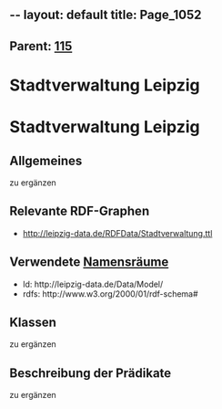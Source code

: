 --
layout: default
title: Page_1052
---

## Parent: [115](Page_115)

# Stadtverwaltung Leipzig

<h1>Stadtverwaltung Leipzig</h1>
<h2>Allgemeines</h2>
zu ergänzen
<h2>Relevante RDF-Graphen</h2>
<ul>
 	<li><a href="http://leipzig-data.de/RDFData/Stadtverwaltung.ttl">http://leipzig-data.de/RDFData/Stadtverwaltung.ttl</a></li>
</ul>
<h2>Verwendete <a href="http://lov.okfn.org">Namensräume</a></h2>
<ul>
 	<li>ld: http://leipzig-data.de/Data/Model/</li>
 	<li>rdfs: http://www.w3.org/2000/01/rdf-schema#</li>
</ul>
<h2>Klassen</h2>
zu ergänzen
<h2>Beschreibung der Prädikate</h2>
zu ergänzen

